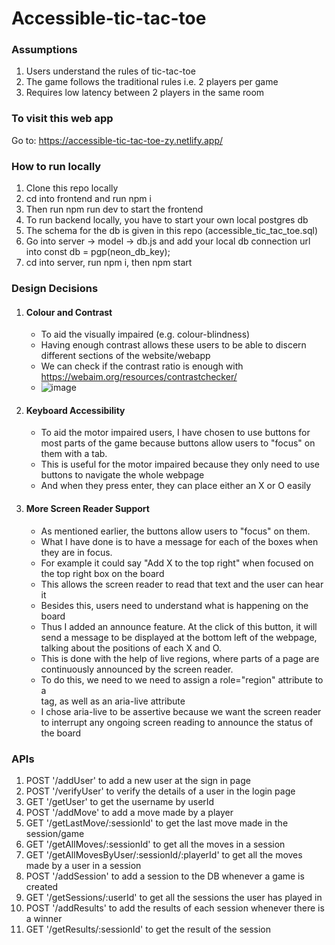 # Accessible-tic-tac-toe

### Assumptions
1. Users understand the rules of tic-tac-toe
2. The game follows the traditional rules i.e. 2 players per game
3. Requires low latency between 2 players in the same room

### To visit this web app
Go to: https://accessible-tic-tac-toe-zy.netlify.app/
### How to run locally
1. Clone this repo locally
2. cd into frontend and run npm i
3. Then run npm run dev to start the frontend
4. To run backend locally, you have to start your own local postgres db
5. The schema for the db is given in this repo (accessible_tic_tac_toe.sql)
6. Go into server -> model -> db.js and add your local db connection url into const db = pgp(neon_db_key);
7. cd into server, run npm i, then npm start

### Design Decisions
1. #### Colour and Contrast
   - To aid the visually impaired (e.g. colour-blindness)
   - Having enough contrast allows these users to be able to discern different sections of the website/webapp
   - We can check if the contrast ratio is enough with https://webaim.org/resources/contrastchecker/
   - ![image](https://github.com/ZhnYng/accessible-tic-tac-toe/assets/72967431/fd18d833-3f4c-45b8-aaa6-ad9e4939c65f)
2. #### Keyboard Accessibility
   - To aid the motor impaired users, I have chosen to use buttons for most parts of the game because buttons allow users to "focus" on them with a tab.
   - This is useful for the motor impaired because they only need to use buttons to navigate the whole webpage
   - And when they press enter, they can place either an X or O easily
3. #### More Screen Reader Support
   - As mentioned earlier, the buttons allow users to "focus" on them.
   - What I have done is to have a message for each of the boxes when they are in focus.
   - For example it could say "Add X to the top right" when focused on the top right box on the board
   - This allows the screen reader to read that text and the user can hear it
   - Besides this, users need to understand what is happening on the board
   - Thus I added an announce feature. At the click of this button, it will send a message to be displayed at the bottom left of the webpage, talking about the positions of each X and O.
   - This is done with the help of live regions, where parts of a page are continuously announced by the screen reader.
   - To do this, we need to we need to assign a role="region" attribute to a <div> tag, as well as an aria-live attribute
   - I chose aria-live to be assertive because we want the screen reader to interrupt any ongoing screen reading to announce the status of the board
  
### APIs
1. POST '/addUser' to add a new user at the sign in page
2. POST '/verifyUser' to verify the details of a user in the login page
3. GET '/getUser' to get the username by userId
4. POST '/addMove' to add a move made by a player
5. GET '/getLastMove/:sessionId' to get the last move made in the session/game
6. GET '/getAllMoves/:sessionId' to get all the moves in a session
7. GET '/getAllMovesByUser/:sessionId/:playerId' to get all the moves made by a user in a session
8. POST '/addSession' to add a session to the DB whenever a game is created
9. GET '/getSessions/:userId' to get all the sessions the user has played in
10. POST '/addResults' to add the results of each session whenever there is a winner
11. GET '/getResults/:sessionId' to get the result of the session

